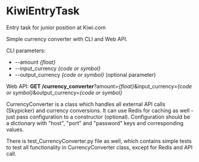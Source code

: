 # KiwiEntryTask
Entry task for junior position at Kiwi.com

Simple currency converter with CLI and Web API.

CLI parameters:
* --amount *{float}*    
* --input_currency *{code or symbol}*
* --output_currency *{code or symbol}*  (optional parameter)

Web API:
    **GET /currency_converter**?amount=*{float}*&input_currency=*{code or symbol}*&output_currency=*{code or symbol}*

CurrencyConverter is a class which handles all external API calls (Skypicker) and currency conversions. It can use Redis for caching as well - just pass configuration to a constructor (optional).
Configuration should be a dictionary with "host", "port" and "password" keys and corresponding values.

There is test_CurrencyConverter.py file as well, which contains simple tests to test all functionality in CurrencyConverter class, except for Redis and API call.
